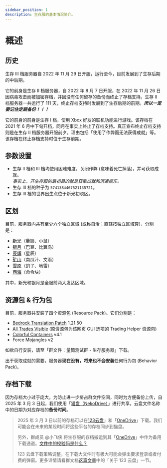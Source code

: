 ```yaml
---
sidebar_position: 1
description: 生存服的基本情况简介。
---
```


# 概述

## 历史

生存 III 档服务器自 2022 年 11 月 29 日开服，运行至今，目前发展到了生存后期的中后期。

它的前身是生存 II 档服务器，自 2022 年 8 月 7 日开服，在 2022 年 11 月 26 日因病毒攻击而被加密存档，并因没有任何留存的备份而终止了存档支持。生存 II 档服务器一共运行了 111 天，终止存档支持时发展到了生存后期的前期。***所以一定要记住定期备份！！！***

它的前身的前身是生存 I 档，使用 Xbox 好友的联机功能进行游戏。该存档在 2021 年 6 月中下旬开档，同月在事实上终止了存档支持。真正宣布终止存档支持则是在生存 II 档服务器开服前夕，理由包括「使用了作弊而无法获得成就」等。该存档在终止存档支持时位于生存前期。

## 参数设置

- 生存 II 档和 III 档均使用困难难度，关闭作弊 (意味着死亡掉落)，并可获取成就。  
  *事实上，开生存服的最初目的就是获取成就和消遣娱乐。*
- 生存 III 档的种子为 `5741384467521135721`。
- 生存 III 档的世界出生点位于新光初晓区。

## 区划

目前，服务器内共有至少六个独立区域 (或称自治；直辖按独立区域算)，分别是：

- [新光](developing_areas/xinguang/summary)（量筒、小鼠）
- [银月](developing_areas/silvermoon/summary)（巴豆、比翼鸟）
- [辰辉](developing_areas/chenhui)（星辰）
- [矿山](developing_areas/diggings)（南瓜汁、文雨）
- [雪原](developing_areas/snowfield)（鸽子、地雷）
- [西海](developing_areas/west_sea)（命令块）

其中，新光和银月是全服前两大发达区域。

## 资源包 & 行为包

目前，服务器共安装了四个资源包 (Resource Pack)。它们分别是：

- [Bedrock Translation Patch](https://github.com/ff98sha/mclangcn) 1.21.50
- [All Trades Visible](https://bedrocktweaks.net/resource-packs/) (原资源包为该网页 GUI 选项的 Trading Helper 资源包)
- [Colorful Containers](https://mcpedl.com/colourful-containers-bedrock-pack-1) v4.1
- Force Mojangles v2

如欲自行安装，请至「群文件：量筒测试群 - 生存服务器」下载。

出于获取成就的需要，服务器**现在没有，将来也不会安装**任何行为包 (Behavior Pack)。

## 存档下载

因为存档大小过于庞大，为防止进一步挤占群文件空间，同时为方便备份上传，自 2025 年 3 月 3 日起，我们使用「[猫盘（NekoDrive）](https://app.nekodrive.net/s/4kDhY)」进行共享。云盘文件名称中的日期为对应存档的**备份时间**。

> 2025 年 3 月 3 日以前的存档可以在[123云盘](https://www.123684.com/s/t3TqVv-EC3kh)」和「[OneDrive](https://1drv.ms/u/c/365ab37ede8dd3c6/ERAkOVOYsuJCsgss9CuYWgEBjoBExZxKBGZOjAzgDbcR8Q?e=dTAjY6)」下载。我们可能会在未来的某段时间将这些平台的存档同步到猫盘。
>
> 另外，群成员 @小飞侠 将生存服的存档搬运到其「[OneDrive](https://tang07-my.sharepoint.com/:f:/g/personal/admin_tang07_onmicrosoft_com/Eta9C-_nxlpEocOOYD2hrVsB0zYrE6cIssB9MMer1py5fw?e=ceJxma)」中作为备用下载通道。[文件中的校验码是什么？](../../tools/howto/hashfile)
>
> 123 云盘下载策略调整，在下载大文件时有极大可能会弹出要求登录或者付费的弹窗。更多详情请看群文档[这篇文章](../../tools/urls/mcbe)中的「关于 123 云盘」一节。
